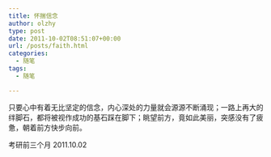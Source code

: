 ```yaml
---
title: 怀揣信念
author: olzhy
type: post
date: 2011-10-02T08:51:07+00:00
url: /posts/faith.html
categories:
  - 随笔
tags:
  - 随笔

---
```

只要心中有着无比坚定的信念，内心深处的力量就会源源不断涌现；一路上再大的绊脚石，都将被视作成功的基石踩在脚下；眺望前方，竟如此美丽，突感没有了疲惫，朝着前方快步向前。

考研前三个月 2011.10.02